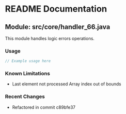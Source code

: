 # README Documentation

## Module: src/core/handler_66.java

This module handles logic errors operations.

### Usage

```java
// Example usage here
```

### Known Limitations

- Last element not processed Array index out of bounds

### Recent Changes

- Refactored in commit c89bfe37
